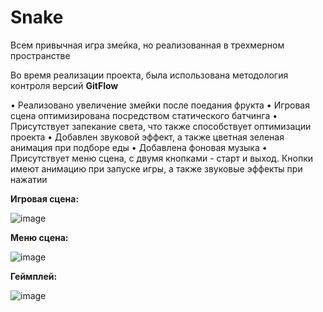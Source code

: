 # Snake
Всем привычная игра змейка, но реализованная в трехмерном пространстве

Во время реализации проекта, была использована методология контроля версий **GitFlow**

• Реализовано увеличение змейки после поедания фрукта
• Игровая сцена оптимизирована посредством статического батчинга
• Присутствует запекание света, что также способствует оптимизации проекта
• Добавлен звуковой эффект, а также цветная зеленая анимация при подборе еды
• Добавлена фоновая музыка
• Присутствует меню сцена, с двумя кнопками - старт и выход. Кнопки имеют анимацию при запуске  игры, 
а также звуковые эффекты при нажатии

**Игровая сцена:**

![image](https://github.com/HAR4A/Snake/assets/150113486/c048b26c-aab1-4c47-8090-b4fb5daba885)

**Меню сцена:**

![image](https://github.com/HAR4A/Snake/assets/150113486/409f88d5-ba62-4aba-8594-e324d6b64b71)


**Геймплей:**

![image](https://github.com/HAR4A/Snake/assets/150113486/58e6fabf-cf78-47b1-9eda-4e858c17fe6f)
